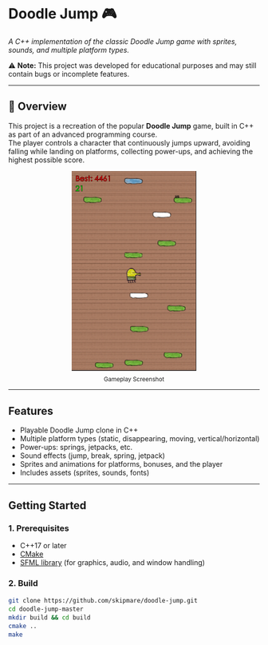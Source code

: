 # Doodle Jump 🎮
*A C++ implementation of the classic Doodle Jump game with sprites, sounds, and multiple platform types.*  

⚠️ **Note:** This project was developed for educational purposes and may still contain bugs or incomplete features.  

---

## 📖 Overview
This project is a recreation of the popular **Doodle Jump** game, built in C++ as part of an advanced programming course.  
The player controls a character that continuously jumps upward, avoiding falling while landing on platforms, collecting power-ups, and achieving the highest possible score.  

<p align="center">
  <img src="https://raw.githubusercontent.com/skipmare/doodle-jump/master/img.png" alt="Doodle Jump Gameplay" width="250"><br>
  <sub>Gameplay Screenshot</sub>
</p>


---

## Features
- Playable Doodle Jump clone in C++  
- Multiple platform types (static, disappearing, moving, vertical/horizontal)  
- Power-ups: springs, jetpacks, etc.  
- Sound effects (jump, break, spring, jetpack)  
- Sprites and animations for platforms, bonuses, and the player  
- Includes assets (sprites, sounds, fonts)  

---

## Getting Started

### 1. Prerequisites
- C++17 or later  
- [CMake](https://cmake.org/)  
- [SFML library](https://www.sfml-dev.org/) (for graphics, audio, and window handling)  

### 2. Build
```bash
git clone https://github.com/skipmare/doodle-jump.git
cd doodle-jump-master
mkdir build && cd build
cmake ..
make
